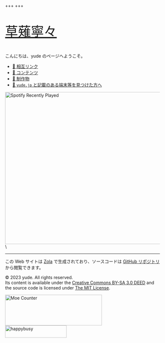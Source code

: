 +++
+++

<p style="font-size: 300%"><a href="https://pjsekai.sega.jp/character/unite04/nene/index.html">草薙寧々</a></p>

こんにちは、yude のページへようこそ。

- [💓 相互リンク](/mutual-links)
- [📓 コンテンツ](/contents)
- [💽 制作物](/works)
- [🔖 `yude.jp` と記載のある端末等を見つけた方へ](/found)

<img alt="Spotify Recently Played" src="https://spotify-recently-played-readme.vercel.app/api?user=yude1119&width=400" width="563" height="495" />\

---

この Web サイトは [Zola](https://www.getzola.org/) で生成されており、ソースコードは [GitHub リポジトリ](https://github.com/yudejp/yude.jp) から閲覧できます。

&copy; 2023 yude. All rights reserved.<br>
Its content is available under the [Creative Commons BY-SA 3.0 DEED](https://creativecommons.org/licenses/by-sa/3.0/deed.ja) and the source code is licensed under [The MIT License](https://opensource.org/license/mit/).

<img alt="Moe Counter" src="https://moe-counter.yude.jp/get/@:yude" width="315" height="100" />
<img alt="happybusy" src="/images/busy_banner.webp" width="200" height="40" />
